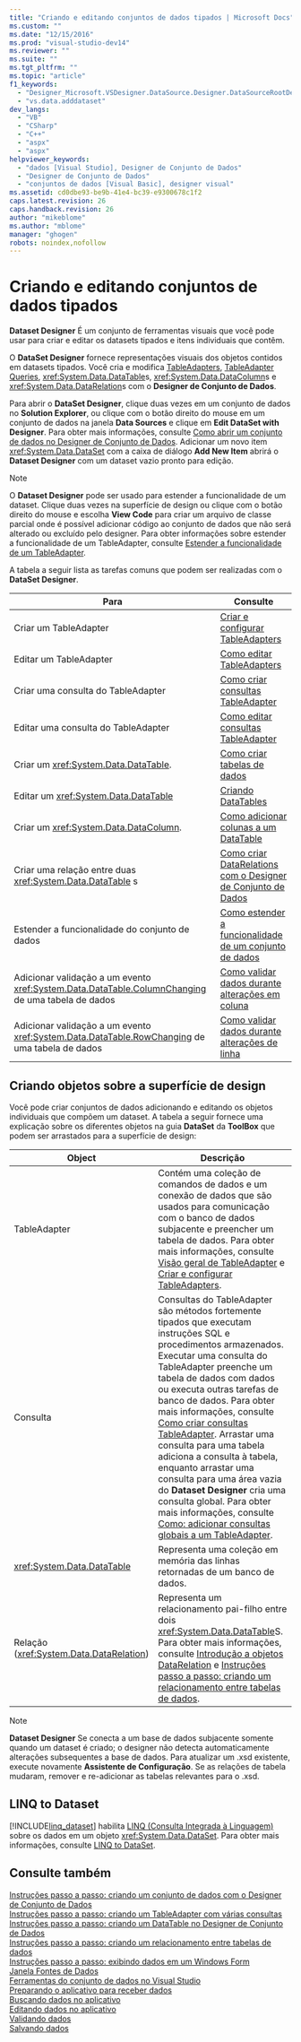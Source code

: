 ```yaml
---
title: "Criando e editando conjuntos de dados tipados | Microsoft Docs"
ms.custom: ""
ms.date: "12/15/2016"
ms.prod: "visual-studio-dev14"
ms.reviewer: ""
ms.suite: ""
ms.tgt_pltfrm: ""
ms.topic: "article"
f1_keywords: 
  - "Designer_Microsoft.VSDesigner.DataSource.Designer.DataSourceRootDesigner"
  - "vs.data.adddataset"
dev_langs: 
  - "VB"
  - "CSharp"
  - "C++"
  - "aspx"
  - "aspx"
helpviewer_keywords: 
  - "dados [Visual Studio], Designer de Conjunto de Dados"
  - "Designer de Conjunto de Dados"
  - "conjuntos de dados [Visual Basic], designer visual"
ms.assetid: cd0dbe93-be9b-41e4-bc39-e9300678c1f2
caps.latest.revision: 26
caps.handback.revision: 26
author: "mikeblome"
ms.author: "mblome"
manager: "ghogen"
robots: noindex,nofollow
---
```

# Criando e editando conjuntos de dados tipados
**Dataset Designer** É um conjunto de ferramentas visuais que você pode usar para criar e editar os datasets tipados e itens individuais que contêm.  
  
 O **DataSet Designer** fornece representações visuais dos objetos contidos em datasets tipados.  Você cria e modifica [TableAdapters](../data-tools/tableadapter-overview.md), [TableAdapter Queries](../data-tools/how-to-create-tableadapter-queries.md), <xref:System.Data.DataTable>s, <xref:System.Data.DataColumn>s e <xref:System.Data.DataRelation>s com o **Designer de Conjunto de Dados**.  
  
 Para abrir o **DataSet Designer**, clique duas vezes em um conjunto de dados no **Solution Explorer**, ou clique com o botão direito do mouse em um conjunto de dados na janela **Data Sources** e clique em **Edit DataSet with Designer**.  Para obter mais informações, consulte [Como abrir um conjunto de dados no Designer de Conjunto de Dados](../Topic/How%20to:%20Open%20a%20Dataset%20in%20the%20Dataset%20Designer.md).  Adicionar um novo item <xref:System.Data.DataSet> com a caixa de diálogo **Add New Item** abrirá o **Dataset Designer** com um dataset vazio pronto para edição.  
  
> [!NOTE]
>  O **Dataset Designer** pode ser usado para estender a funcionalidade de um dataset.  Clique duas vezes na superfície de design ou clique com o botão direito do mouse e escolha **View Code** para criar um arquivo de classe parcial onde é possível adicionar código ao conjunto de dados que não será alterado ou excluído pelo designer.  Para obter informações sobre estender a funcionalidade de um TableAdapter, consulte [Estender a funcionalidade de um TableAdapter](../data-tools/extend-the-functionality-of-a-tableadapter.md).  
  
 A tabela a seguir lista as tarefas comuns que podem ser realizadas com o **DataSet Designer**.  
  
|Para|Consulte|  
|----------|--------------|  
|Criar um TableAdapter|[Criar e configurar TableAdapters](../data-tools/create-and-configure-tableadapters.md)|  
|Editar um TableAdapter|[Como editar TableAdapters](../Topic/How%20to:%20Edit%20TableAdapters.md)|  
|Criar uma consulta do TableAdapter|[Como criar consultas TableAdapter](../data-tools/how-to-create-tableadapter-queries.md)|  
|Editar uma consulta do TableAdapter|[Como editar consultas TableAdapter](../data-tools/how-to-edit-tableadapter-queries.md)|  
|Criar um <xref:System.Data.DataTable>.|[Como criar tabelas de dados](../data-tools/how-to-create-data-tables.md)|  
|Editar um <xref:System.Data.DataTable>|[Criando DataTables](../data-tools/designing-datatables.md)|  
|Criar um <xref:System.Data.DataColumn>.|[Como adicionar colunas a um DataTable](../Topic/How%20to:%20Add%20Columns%20to%20a%20DataTable.md)|  
|Criar uma relação entre duas <xref:System.Data.DataTable> s|[Como criar DataRelations com o Designer de Conjunto de Dados](../Topic/How%20to:%20Create%20DataRelations%20with%20the%20Dataset%20Designer.md)|  
|Estender a funcionalidade do conjunto de dados|[Como estender a funcionalidade de um conjunto de dados](../Topic/How%20to:%20Extend%20the%20Functionality%20of%20a%20Dataset.md)|  
|Adicionar validação a um evento <xref:System.Data.DataTable.ColumnChanging> de uma tabela de dados|[Como validar dados durante alterações em coluna](../Topic/How%20to:%20Validate%20Data%20During%20Column%20Changes.md)|  
|Adicionar validação a um evento <xref:System.Data.DataTable.RowChanging> de uma tabela de dados|[Como validar dados durante alterações de linha](../Topic/How%20to:%20Validate%20Data%20During%20Row%20Changes.md)|  
  
## Criando objetos sobre a superfície de design  
 Você pode criar conjuntos de dados adicionando e editando os objetos individuais que compõem um dataset.  A tabela a seguir fornece uma explicação sobre os diferentes objetos na guia **DataSet** da **ToolBox** que podem ser arrastados para a superfície de design:  
  
|Object|Descrição|  
|------------|---------------|  
|TableAdapter|Contém uma coleção de comandos de dados e um conexão de dados que são usados para comunicação com o banco de dados subjacente e preencher um tabela de dados.  Para obter mais informações, consulte [Visão geral de TableAdapter](../data-tools/tableadapter-overview.md) e [Criar e configurar TableAdapters](../data-tools/create-and-configure-tableadapters.md).|  
|Consulta|Consultas do TableAdapter são métodos fortemente tipados que executam instruções SQL e procedimentos armazenados.  Executar uma consulta do TableAdapter preenche um tabela de dados com dados ou executa outras tarefas de banco de dados.  Para obter mais informações, consulte [Como criar consultas TableAdapter](../data-tools/how-to-create-tableadapter-queries.md).  Arrastar uma consulta para uma tabela adiciona a consulta à tabela, enquanto arrastar uma consulta para uma área vazia do **Dataset Designer** cria uma consulta global.  Para obter mais informações, consulte [Como: adicionar consultas globais a um TableAdapter](../data-tools/how-to-add-global-queries-to-a-tableadapter.md).|  
|<xref:System.Data.DataTable>|Representa uma coleção em memória das linhas retornadas de um banco de dados.|  
|Relação \(<xref:System.Data.DataRelation>\)|Representa um relacionamento pai\-filho entre dois <xref:System.Data.DataTable>S.  Para obter mais informações, consulte [Introdução a objetos DataRelation](../Topic/Introduction%20to%20DataRelation%20Objects.md) e [Instruções passo a passo: criando um relacionamento entre tabelas de dados](../Topic/Walkthrough:%20Creating%20a%20Relationship%20between%20Data%20Tables.md).|  
  
> [!NOTE]
>  **Dataset Designer** Se conecta a um base de dados subjacente somente quando um dataset é criado; o designer não detecta automaticamente alterações subsequentes a base de dados.  Para atualizar um .xsd existente, execute novamente **Assistente de Configuração**.  Se as relações de tabela mudaram, remover e re\-adicionar as tabelas relevantes para o .xsd.  
  
## LINQ to Dataset  
 [!INCLUDE[linq_dataset](../data-tools/includes/linq_dataset_md.md)] habilita [LINQ \(Consulta Integrada à Linguagem\)](../Topic/LINQ%20\(Language-Integrated%20Query\).md) sobre os dados em um objeto <xref:System.Data.DataSet>.  Para obter mais informações, consulte [LINQ to DataSet](../Topic/LINQ%20to%20DataSet.md).  
  
## Consulte também  
 [Instruções passo a passo: criando um conjunto de dados com o Designer de Conjunto de Dados](../data-tools/walkthrough-creating-a-dataset-with-the-dataset-designer.md)   
 [Instruções passo a passo: criando um TableAdapter com várias consultas](../data-tools/walkthrough-creating-a-tableadapter-with-multiple-queries.md)   
 [Instruções passo a passo: criando um DataTable no Designer de Conjunto de Dados](../data-tools/walkthrough-creating-a-datatable-in-the-dataset-designer.md)   
 [Instruções passo a passo: criando um relacionamento entre tabelas de dados](../Topic/Walkthrough:%20Creating%20a%20Relationship%20between%20Data%20Tables.md)   
 [Instruções passo a passo: exibindo dados em um Windows Form](../data-tools/walkthrough-displaying-data-on-a-windows-form.md)   
 [Janela Fontes de Dados](../Topic/Data%20Sources%20Window.md)   
 [Ferramentas do conjunto de dados no Visual Studio](../data-tools/dataset-tools-in-visual-studio.md)   
 [Preparando o aplicativo para receber dados](../Topic/Preparing%20Your%20Application%20to%20Receive%20Data.md)   
 [Buscando dados no aplicativo](../data-tools/fetching-data-into-your-application.md)   
 [Editando dados no aplicativo](../data-tools/editing-data-in-your-application.md)   
 [Validando dados](../Topic/Validating%20Data.md)   
 [Salvando dados](../data-tools/saving-data.md)